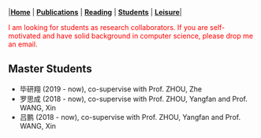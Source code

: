 |[<b>Home</b>](https://hxuhack.github.io/) | [<b>Publications</b>](../publication/list) | [<b>Reading</b>](../reading/list) | [<b>Students</b>](../students/list) | [<b>Leisure</b>](../leisure/list)|

<span style="color: red"> I am looking for students as research collaborators. If you are self-motivated and have solid background in computer science, please drop me an email. </span>

## Master Students
- 毕研翔 (2019 - now), co-supervise with Prof. ZHOU, Zhe
- 罗思成 (2018 - now), co-supervise with Prof. ZHOU, Yangfan and Prof. WANG, Xin
- 吕鹏 (2018 - now), co-supervise with Prof. ZHOU, Yangfan and Prof. WANG, Xin
